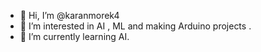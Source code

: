 - 👋 Hi, I’m @karanmorek4
- 👀 I’m interested in AI , ML and making Arduino projects .
- 🌱 I’m currently learning AI.

<!---
karanmorek4/karanmorek4 is a ✨ special ✨ repository because its `README.md` (this file) appears on your GitHub profile.
You can click the Preview link to take a look at your changes.
--->
